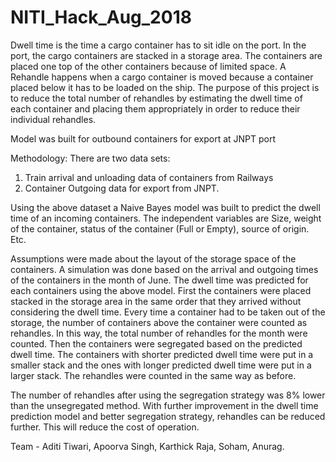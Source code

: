# NITI_Hack_Aug_2018

Dwell time is the time a cargo container has to sit idle on the port.
In the port, the cargo containers are stacked in a storage area. The containers are placed one top of the other containers because of limited space.
A Rehandle happens when a cargo container is moved because a container placed below it has to be loaded on the ship.
The purpose of this project is to reduce the total number of rehandles by estimating the dwell time of each container and placing them appropriately in order to reduce their individual rehandles.

Model was built for outbound containers for export at JNPT port

Methodology:
There are two data sets:
1. Train arrival and unloading data of containers from Railways
2. Container Outgoing data for export from JNPT.

Using the above dataset a Naive Bayes model was built to predict the dwell time of an incoming containers. The independent variables are Size, weight of the container, status of the container (Full or Empty), source of origin. Etc.

Assumptions were made about the layout of the storage space of the containers.
A simulation was done based on the arrival and outgoing times of the containers in the month of June.
The dwell time was predicted for each containers using the above model.
First the containers were placed stacked in the storage area in the same order that they arrived without considering the dwell time. Every time a container had to be taken out of the storage, the number of containers above the container were counted as rehandles. In this way, the total number of rehandles for the month were counted.
Then the containers were segregated based on the predicted dwell time. The containers with shorter predicted dwell time were put in a smaller stack and the ones with longer predicted dwell time were put in a larger stack. The rehandles were counted in the same way as before.

The number of rehandles after using the segregation strategy was 8% lower than the unsegregated method. With further improvement in the dwell time prediction model and better segregation strategy, rehandles can be reduced further. This will reduce the cost of operation.




Team - Aditi Tiwari, Apoorva Singh, Karthick Raja, Soham, Anurag.
